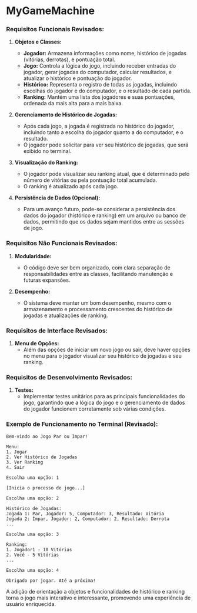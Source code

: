 # MyGameMachine

### Requisitos Funcionais Revisados:

1. **Objetos e Classes:**
    - **Jogador:** Armazena informações como nome, histórico de jogadas (vitórias, derrotas), e pontuação total.
    - **Jogo:** Controla a lógica do jogo, incluindo receber entradas do jogador, gerar jogadas do computador, calcular resultados, e atualizar o histórico e pontuação do jogador.
    - **Histórico:** Representa o registro de todas as jogadas, incluindo escolhas do jogador e do computador, e o resultado de cada partida.
    - **Ranking:** Mantém uma lista dos jogadores e suas pontuações, ordenada da mais alta para a mais baixa.

2. **Gerenciamento de Histórico de Jogadas:**
    - Após cada jogo, a jogada é registrada no histórico do jogador, incluindo tanto a escolha do jogador quanto a do computador, e o resultado.
    - O jogador pode solicitar para ver seu histórico de jogadas, que será exibido no terminal.

3. **Visualização do Ranking:**
    - O jogador pode visualizar seu ranking atual, que é determinado pelo número de vitórias ou pela pontuação total acumulada.
    - O ranking é atualizado após cada jogo.

4. **Persistência de Dados (Opcional):**
    - Para um avanço futuro, pode-se considerar a persistência dos dados do jogador (histórico e ranking) em um arquivo ou banco de dados, permitindo que os dados sejam mantidos entre as sessões de jogo.

### Requisitos Não Funcionais Revisados:

1. **Modularidade:**
    - O código deve ser bem organizado, com clara separação de responsabilidades entre as classes, facilitando manutenção e futuras expansões.

2. **Desempenho:**
    - O sistema deve manter um bom desempenho, mesmo com o armazenamento e processamento crescentes do histórico de jogadas e atualizações de ranking.

### Requisitos de Interface Revisados:

1. **Menu de Opções:**
    - Além das opções de iniciar um novo jogo ou sair, deve haver opções no menu para o jogador visualizar seu histórico de jogadas e seu ranking.

### Requisitos de Desenvolvimento Revisados:

1. **Testes:**
    - Implementar testes unitários para as principais funcionalidades do jogo, garantindo que a lógica do jogo e o gerenciamento de dados do jogador funcionem corretamente sob várias condições.

### Exemplo de Funcionamento no Terminal (Revisado):

```plaintext
Bem-vindo ao Jogo Par ou Ímpar!

Menu:
1. Jogar
2. Ver Histórico de Jogadas
3. Ver Ranking
4. Sair

Escolha uma opção: 1

[Inicia o processo de jogo...]

Escolha uma opção: 2

Histórico de Jogadas:
Jogada 1: Par, Jogador: 5, Computador: 3, Resultado: Vitória
Jogada 2: Ímpar, Jogador: 2, Computador: 2, Resultado: Derrota
...

Escolha uma opção: 3

Ranking:
1. Jogador1 - 10 Vitórias
2. Você - 5 Vitórias
...

Escolha uma opção: 4

Obrigado por jogar. Até a próxima!
```

A adição de orientação a objetos e funcionalidades de histórico e ranking torna o jogo mais interativo e interessante, promovendo uma experiência de usuário enriquecida.